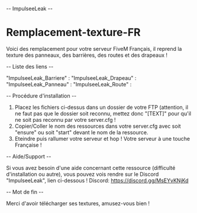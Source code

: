 -- ImpulseeLeak --

# Remplacement-texture-FR

Voici des remplacement pour votre serveur FiveM Français, il reprend la texture des panneaux, des barrières, des routes et des drapeaux !

-- Liste des liens --

"ImpulseeLeak_Barriere" : 
"ImpulseeLeak_Drapeau"  :
"ImpulseeLeak_Panneau"  :
"ImpulseeLeak_Route"    :

-- Procédure d'installation --

1. Placez les fichiers ci-dessus dans un dossier de votre FTP (attention, il ne faut pas que le dossier soit reconnu, mettez donc "[TEXT]" pour qu'il ne soit pas reconnu par votre server.cfg !
2. Copier/Coller le nom des ressources dans votre server.cfg avec soit "ensure" ou soit "start" devant le nom de la ressource.
3. Eteindre puis rallumer votre serveur et hop ! Votre serveur à une touche Française !

-- Aide/Support --

Si vous avez besoin d'une aide concernant cette ressource (difficulté d'installation ou autre), vous pouvez vois rendre sur le Discord "ImpulseeLeak", lien ci-dessous !
Discord: https://discord.gg/MsEYvKNjKd

-- Mot de fin --

Merci d'avoir télécharger ses textures, amusez-vous bien !
